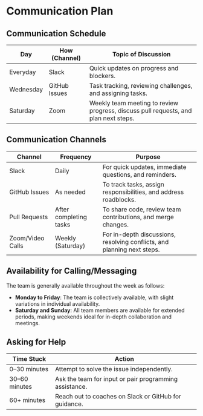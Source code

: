 
# Communication Plan

## Communication Schedule

| Day       | How (Channel)     | Topic of Discussion                                                    |
|-----------|-------------------|------------------------------------------------------------------------|
 Everyday   | Slack             | Quick updates on progress and blockers.                                |
| Wednesday | GitHub Issues     | Task tracking, reviewing challenges, and assigning tasks.             |
| Saturday  | Zoom              | Weekly team meeting to review progress, discuss pull requests, and plan next steps. |

## Communication Channels

| Channel           | Frequency       | Purpose                                                                 |
|-------------------|-----------------|-------------------------------------------------------------------------|
| Slack    | Daily           | For quick updates, immediate questions, and reminders.                 |
| GitHub Issues     | As needed       | To track tasks, assign responsibilities, and address roadblocks.      |
| Pull Requests     | After completing tasks | To share code, review team contributions, and merge changes. |
| Zoom/Video Calls  | Weekly (Saturday) | For in-depth discussions, resolving conflicts, and planning next steps. |

## Availability for Calling/Messaging

The team is generally available throughout the week as follows:

- **Monday to Friday**: The team is collectively available, with slight variations in individual availability.
- **Saturday and Sunday**: All team members are available for extended periods, making weekends ideal for in-depth collaboration and meetings.

## Asking for Help

| Time Stuck        | Action                                                             |
|-------------------|--------------------------------------------------------------------|
| 0–30 minutes      | Attempt to solve the issue independently.                          |
| 30–60 minutes     | Ask the team for input or pair programming assistance.             |
| 60+ minutes       | Reach out to coaches on Slack or GitHub for guidance.              |

